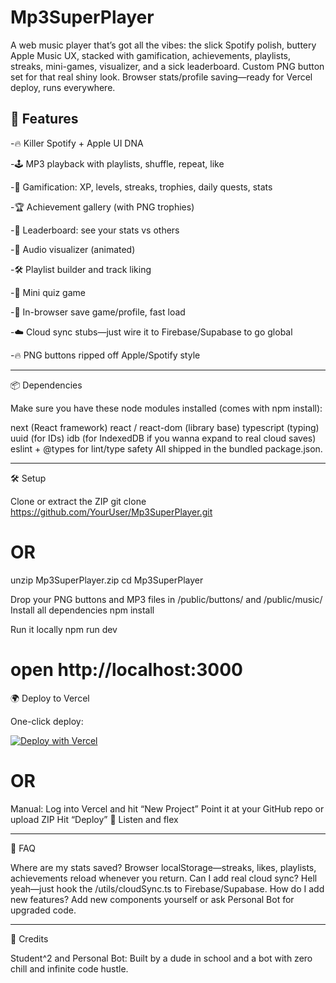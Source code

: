 # Mp3SuperPlayer
A web music player that’s got all the vibes: the slick Spotify polish, buttery Apple Music UX, stacked with gamification, achievements, playlists, streaks, mini-games, visualizer, and a sick leaderboard. Custom PNG button set for that real shiny look. Browser stats/profile saving—ready for Vercel deploy, runs everywhere.



🚀 Features
--------------------------------------------------------------------------------------
-🔥 Killer Spotify + Apple UI DNA

-🕹️ MP3 playback with playlists, shuffle, repeat, like

-🍕 Gamification: XP, levels, streaks, trophies, daily quests, stats

-🏆 Achievement gallery (with PNG trophies)

-🥇 Leaderboard: see your stats vs others

-🎨 Audio visualizer (animated)

-🛠️ Playlist builder and track liking

-🧠 Mini quiz game

-💾 In-browser save game/profile, fast load

-☁️ Cloud sync stubs—just wire it to Firebase/Supabase to go global

-🔥 PNG buttons ripped off Apple/Spotify style


--------------------------------------------------------------------------------------


📦 Dependencies

Make sure you have these node modules installed (comes with npm install):

next (React framework)
react / react-dom (library base)
typescript (typing)
uuid (for IDs)
idb (for IndexedDB if you wanna expand to real cloud saves)
eslint + @types for lint/type safety
All shipped in the bundled package.json.

--------------------------------------------------------------------------------------

🛠️ Setup

Clone or extract the ZIP
git clone https://github.com/YourUser/Mp3SuperPlayer.git
# OR
unzip Mp3SuperPlayer.zip
cd Mp3SuperPlayer


Drop your PNG buttons and MP3 files in /public/buttons/ and /public/music/
Install all dependencies
npm install


Run it locally
npm run dev
# open http://localhost:3000




🌍 Deploy to Vercel

One-click deploy:

[![Deploy with Vercel](https://vercel.com/button)](https://vercel.com/new/clone?repository-url=https%3A%2F%2Fgithub.com%2FElite4EverX%2FMp3SuperPlayer)


# OR

Manual:
Log into Vercel and hit “New Project”
Point it at your GitHub repo or upload ZIP
Hit “Deploy”
🎉 Listen and flex

--------------------------------------------------------------------------------------

🧠 FAQ

Where are my stats saved?
Browser localStorage—streaks, likes, playlists, achievements reload whenever you return.
Can I add real cloud sync?
Hell yeah—just hook the /utils/cloudSync.ts to Firebase/Supabase.
How do I add new features?
Add new components yourself or ask Personal Bot for upgraded code.

--------------------------------------------------------------------------------------

🤘 Credits

Student^2 and Personal Bot: Built by a dude in school and a bot with zero chill and infinite code hustle.
